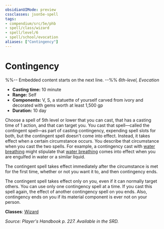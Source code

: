 ```yaml
---
obsidianUIMode: preview
cssclasses: json5e-spell
tags:
- compendium/src/5e/phb
- spell/class/wizard
- spell/level/6
- spell/school/evocation
aliases: ["Contingency"]
---
```

# Contingency
%%-- Embedded content starts on the next line. --%%
*6th-level, Evocation*  

- **Casting time:** 10 minute
- **Range:** Self
- **Components:** V, S, a statuette of yourself carved from ivory and decorated with gems worth at least 1,500 gp
- **Duration:** 10 day

Choose a spell of 5th level or lower that you can cast, that has a casting time of 1 action, and that can target you. You cast that spell—called the contingent spell—as part of casting contingency, expending spell slots for both, but the contingent spell doesn't come into effect. Instead, it takes effect when a certain circumstance occurs. You describe that circumstance when you cast the two spells. For example, a contingency cast with [water breathing](compendium/spells/water-breathing.md) might stipulate that [water breathing](compendium/spells/water-breathing.md) comes into effect when you are engulfed in water or a similar liquid.

The contingent spell takes effect immediately after the circumstance is met for the first time, whether or not you want it to, and then contingency ends.

The contingent spell takes effect only on you, even if it can normally target others. You can use only one contingency spell at a time. If you cast this spell again, the effect of another contingency spell on you ends. Also, contingency ends on you if its material component is ever not on your person.

**Classes**: [Wizard](compendium/classes/wizard.md)

*Source: Player's Handbook p. 227. Available in the SRD.*